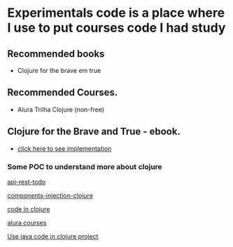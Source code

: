# Experimentals code is a place where I use to put courses code I had study

## Recommended books
 - Clojure for the brave em true


## Recommended Courses.
  - Alura Trilha Clojure (non-free)




## Clojure for the Brave and True - ebook.
  * [click here to see implementation](./books-implementation/clojure-for-the-brave-and-true)

### Some POC to understand more about clojure

[api-rest-todo](./codes-examples/api-example)

[components-injection-clojure](./codes-examples/components-injection)

[code in clojure](./codes)

[alura courses](./courses)

[Use java code in clojure project](./example-pjc)


